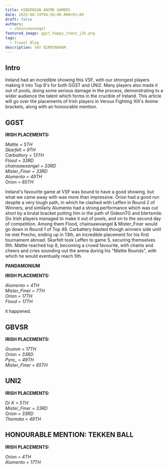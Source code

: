 ```yaml
---
title: HIBERNIAN ANIME GAMERS
date: 2025-08-19T04:58:00.000+01:00
draft: false
authors:
  - chainsawxangel
featured_image: ggst_happy_chaos_j2k.png
tags:
  - Travel Blog
description: YAY BIRMINGHAM
---
```

## Intro

Ireland had an incredible showing this VSF, with our strongest players making it into Top 8's for both GGST and UNI2. Many players also made it out of pools, doing some serious damage in the process, demonstrating to a wider audience the talent which forms in the crucible of Ireland. This article will go over the placements of Irish players in Versus Fighting XIII's Anime brackets, along with an honourable mention.

## GGST

**IRISH PLACEMENTS:**

*Mattie = 5TH*\
*Skarfelt = 9TH*\
*Carbattery = 13TH*\
*Flood = 33RD*\
*chainsawxangel = 33RD*\
*Mister_Finer = 33RD*\
*Alumento = 49TH*\
*Orion = 65TH*

Ireland's favourite game at VSF was bound to have a good showing, but what we came away with was more than impressive. Orion had a good run despite a very tough path, in which he clashed with Leffen in Round 2 of Winners, and similarly Alumento had a strong performance which was cut short by a brutal bracket putting him in the path of GideonTG and blertsmile. Six Irish players managed to make it out of pools, and on to the second day of competition. Among them Flood, chainsawxangel & Mister_Finer would go down in Round 1 of Top 48. Carbattery blasted though winners side until he met Precho, ending up in 13th, an incredible placement for his first tournament abroad. Skarfelt took Leffen to game 5, securing themselves 9th. Mattie reached top 8, becoming a crowd favourite, with chants and cheers and cries sounding out the arena during his "Mattie Rounds", with which he would eventually reach 5th.

**PANDAMONIUM**

**IRISH PLACEMENTS:**

*Alumento = 4TH*\
*Mister_Finer = 7TH*\
*Orion = 17TH*\
*Flood = 17TH*

it happened.

## GBVSR

**IRISH PLACEMENTS:**

*Grumm = 17TH*\
*Orion = 33RD*\
*Pyro_ = 49TH*\
*Mister_Finer = 65TH*

## UNI2

**IRISH PLACEMENTS:**

*Dr K = 5TH*\
*Mister_Finer = 33RD*\
*Orion = 33RD*\
*Themata = 49TH*

## HONOURABLE MENTION: TEKKEN BALL

**IRISH PLACEMENTS:**

*Orion = 4TH*\
*Alumento = 17TH*
